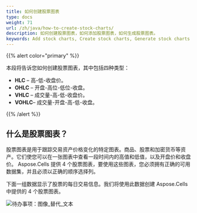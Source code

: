 ```yaml
---
title: 如何创建股票图表
type: docs
weight: 71
url: /zh/java/how-to-create-stock-charts/
description: 如何创建股票图表，如何添加股票图表，如何生成股票图表。
keywords: Add stock charts, Create stock charts, Generate stock charts.
---
```

{{% alert color="primary" %}}

本段将告诉您如何创建股票图表，其中包括四种类型：
- **HLC** – 高-低-收盘价。
- **OHLC** – 开盘-高位-低位-收盘。
- **VHLC** – 成交量-高-低-收盘价。
- **VOHLC**– 成交量-开盘-高-低-收盘。

{{% /alert %}}

##  **什么是股票图表？**

股票图表是用于跟踪交易资产价格变化的特定图表。商品、股票和加密货币等资产。它们使您可以在一张图表中查看一段时间内的高值和低值，以及开盘价和收盘价。 Aspose.Cells 提供 4 个股票图表，要使用这些图表，您必须拥有正确的可用数据集，并且必须以正确的顺序选择列。

下面一组数据显示了股票的每日交易信息。我们将使用此数据创建 Aspose.Cells 中提供的 4 个股票图表。

![待办事项：图像_替代_文本](stock.chart.data.png)